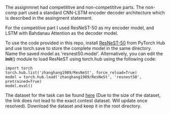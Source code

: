 The assignmnet had competititve and non-competititve parts. The non-comp part used a standard CNN-LSTM encoder decoder architecture which is described in the assingment statement. 

For the competitive part I used ResNeST-50 as my encoder model, and LSTM with Bahdanau Attention as the decoder model. 

To use the code provided in this repo, install [ResNeST-50](https://pytorch.org/hub/pytorch_vision_resnest/) from PyTorch Hub and use torch.save to store the complete model in the same directory. Name the saved model as 'resnest50.model'. Alternatively, you can edit the __init__() module to load ResNeST using torch.hub using the following code:
~~~
import torch
torch.hub.list('zhanghang1989/ResNeSt', force_reload=True)
model = torch.hub.load('zhanghang1989/ResNeSt', 'resnest50', pretrained=True)
model.eval()
~~~

The dataset for the task can be found [here](https://paperswithcode.com/dataset/im2latex-100k) (Due to the size of the dataset, the link does not lead to the exact contest dataset. Will update once resolved). Download the dataset and keep it in the root directory.
